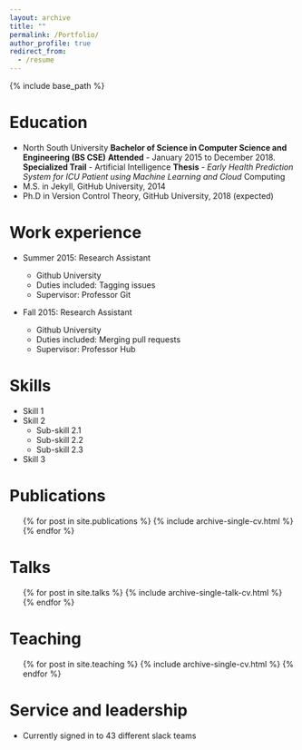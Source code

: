 ```yaml
---
layout: archive
title: ""
permalink: /Portfolio/
author_profile: true
redirect_from:
  - /resume
---
```


{% include base_path %}

Education <i class="fa fa-university" aria-hidden="true"></i>
======
* North South University
    **Bachelor of Science in Computer Science and Engineering (BS CSE)**
    **Attended** - January 2015 to December 2018.
    **Specialized Trail** - Artificial Intelligence
    **Thesis** - *Early Health Prediction System for ICU Patient using Machine Learning and Cloud*
      Computing
* M.S. in Jekyll, GitHub University, 2014
* Ph.D in Version Control Theory, GitHub University, 2018 (expected)

Work experience
======
* Summer 2015: Research Assistant
  * Github University
  * Duties included: Tagging issues
  * Supervisor: Professor Git

* Fall 2015: Research Assistant
  * Github University
  * Duties included: Merging pull requests
  * Supervisor: Professor Hub
  
Skills
======
* Skill 1
* Skill 2
  * Sub-skill 2.1
  * Sub-skill 2.2
  * Sub-skill 2.3
* Skill 3

Publications
======
  <ul>{% for post in site.publications %}
    {% include archive-single-cv.html %}
  {% endfor %}</ul>
  
Talks
======
  <ul>{% for post in site.talks %}
    {% include archive-single-talk-cv.html %}
  {% endfor %}</ul>
  
Teaching
======
  <ul>{% for post in site.teaching %}
    {% include archive-single-cv.html %}
  {% endfor %}</ul>
  
Service and leadership
======
* Currently signed in to 43 different slack teams
